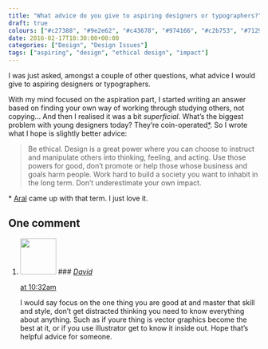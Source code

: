 ```yaml
---
title: "What advice do you give to aspiring designers or typographers?"
draft: true
colours: ["#c27388", "#9e2e62", "#c43678", "#974166", "#c2b753", "#712935", "#e7df9d"]
date: 2016-02-17T10:30:00+00:00
categories: ["Design", "Design Issues"]
tags: ["aspiring", "design", "ethical design", "impact"]
---
```


I was just asked, amongst a couple of other questions, what advice I would give to aspiring designers or typographers.

With my mind focused on the aspiration part, I started writing an answer based on finding your own way of working through studying others, not copying… And then I realised it was a bit *superficial*. What’s the biggest problem with young designers today? They’re coin-operated[\*](#coin-operated). So I wrote what I hope is slightly better advice:

> Be ethical. Design is a great power where you can choose to instruct and manipulate others into thinking, feeling, and acting. Use those powers for good, don’t promote or help those whose business and goals harm people. Work hard to build a society you want to inhabit in the long term. Don’t underestimate your own impact.

\* [Aral](https://ar.al) came up with that term. I just love it.



## One comment

<ol class="commentlist">
	<li class="comment even thread-even depth-1" id="li-comment-146596">
			<div class="comment-author vcard">
			<img alt='' src='https://secure.gravatar.com/avatar/06dd590ce0771be9e44af9efacb0cb76?s=72&amp;d=mm&amp;r=g' srcset='https://secure.gravatar.com/avatar/06dd590ce0771be9e44af9efacb0cb76?s=144&amp;d=mm&amp;r=g 2x' class='avatar avatar-72 photo' height='72' width='72' />
### <cite class="fn"><a href='http://www.greavesdesign.co.uk' rel='external nofollow' class='url'>David</a></cite>
		</div>
		<aside class="comment-meta commentmetadata"><p><a href="#comment-146596"><time datetime="2016-04-27T10:32:45+00:00" pubdate class="published">
		 at <span class="hours">10:32am</span></time></a></p>
	</aside>
	<div class="comment-entry">
		I would say focus on the one thing you are good at and master that skill and style, don’t get distracted thinking you need to know everything about anything. Such as if youre thing is vector graphics become the best at it, or if you use illustrator get to know it inside out. Hope that’s helpful advice for someone.
	</div>
</li>
</ol>
